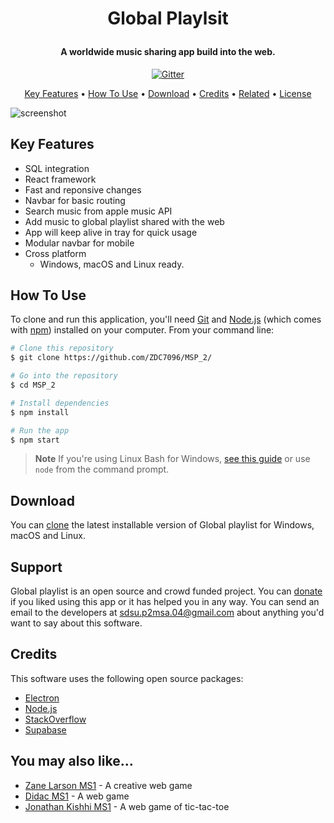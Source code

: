 
<h1 align="center">

  Global Playlsit
  <br>
</h1>

<h4 align="center">A worldwide music sharing app build into the web.</h4>

<p align="center">
  <a href="https://badge.fury.io/js/electron-markdownify">
    <img src="https://badge.fury.io/js/electron-markdownify.svg"
         alt="Gitter">
  </a>
</p>

<p align="center">
  <a href="#key-features">Key Features</a> •
  <a href="#how-to-use">How To Use</a> •
  <a href="#download">Download</a> •
  <a href="#credits">Credits</a> •
  <a href="#related">Related</a> •
  <a href="#license">License</a>
</p>

![screenshot](https://media0.giphy.com/media/l3V0megwbBeETMgZa/giphy.gif)

## Key Features

* SQL integration 
* React framework
* Fast and reponsive changes
* Navbar for basic routing
* Search music from apple music API
* Add music to global playlist shared with the web
* App will keep alive in tray for quick usage
* Modular navbar for mobile
* Cross platform
  - Windows, macOS and Linux ready.

## How To Use

To clone and run this application, you'll need [Git](https://git-scm.com) and [Node.js](https://nodejs.org/en/download/) (which comes with [npm](http://npmjs.com)) installed on your computer. From your command line:

```bash
# Clone this repository
$ git clone https://github.com/ZDC7096/MSP_2/

# Go into the repository
$ cd MSP_2

# Install dependencies
$ npm install

# Run the app
$ npm start
```

> **Note**
> If you're using Linux Bash for Windows, [see this guide](https://www.howtogeek.com/261575/how-to-run-graphical-linux-desktop-applications-from-windows-10s-bash-shell/) or use `node` from the command prompt.


## Download

You can [clone](https://github.com/ZDC7096/MSP_2) the latest installable version of Global playlist for Windows, macOS and Linux.

## Support

Global playlist is an open source and crowd funded project. You can [donate](https://en.wiktionary.org/wiki/emailware) if you liked using this app or it has helped you in any way. You can send an email to the developers at <sdsu.p2msa.04@gmail.com> about anything you'd want to say about this software.

## Credits

This software uses the following open source packages:

- [Electron](http://electron.atom.io/)
- [Node.js](https://nodejs.org/)
- [StackOverflow](https://stackoverflow.com/)
- [Supabase](https://supabase.com/)


## You may also like...

- [Zane Larson MS1](https://github.com/zane-larson/WebGame) - A creative web game
- [Didac MS1](https://github.com/didacf/P1BG) - A web game
- [Jonathan Kishhi MS1](https://github.com/Jkishi6/Ultimate_Tic-Tac-Toe) - A web game of tic-tac-toe


